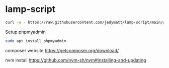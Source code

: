# lamp-script

```bash
curl -o - https://raw.githubusercontent.com/jedymatt/lamp-script/main/setup-php81.sh | bash
```

Setup phpmyadmin
```bash
sudo apt install phpmyadmin
```

composer website <https://getcomposer.org/download/>

nvm install <https://github.com/nvm-sh/nvm#installing-and-updating>
